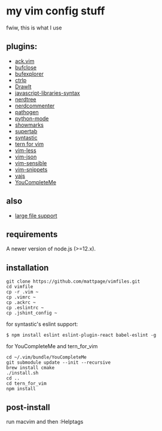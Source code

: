 # my vim config stuff
fwiw, this is what I use

## plugins:
* [ack.vim](https://github.com/mileszs/ack.vim)
* [bufclose](https://github.com/rbgrouleff/bclose.vim)
* [bufexplorer](https://github.com/vim-scripts/bufexplorer.zip)
* [ctrlp](https://github.com/kien/ctrlp.vim)
* [DrawIt](https://github.com/vim-scripts/DrawIt)
* [javascript-libraries-syntax](https://github.com/othree/javascript-libraries-syntax.vim)
* [nerdtree](https://github.com/scrooloose/nerdtree)
* [nerdcommenter](https://github.com/scrooloose/nerdcommenter)
* [pathogen](https://github.com/tpope/vim-pathogen)
* [python-mode](https://github.com/klen/python-mode)
* [showmarks](https://github.com/vim-scripts/ShowMarks)
* [supertab](https://github.com/ervandew/supertab)
* [syntastic](https://github.com/scrooloose/syntastic)
* [tern for vim](https://github.com/marijnh/tern_for_vim)
* [vim-less](https://github.com/genoma/vim-less)
* [vim-json](https://github.com/elzr/vim-json)
* [vim-sensible](https://github.com/tpope/vim-sensible)
* [vim-snippets](https://github.com/honza/vim-snippets)
* [yajs](https://github.com/othree/yajs.vim)
* [YouCompleteMe](https://github.com/Valloric/YouCompleteMe)

## also
* [large file support](http://vim.wikia.com/wiki/Faster_loading_of_large_files)

## requirements
A newer version of node.js (>=12.x).

## installation
```shell
git clone https://github.com/mattpage/vimfiles.git
cd vimfile
cp -r .vim ~
cp .vimrc ~
cp .ackrc ~
cp .eslintrc ~
cp .jshint_config ~
```

for syntastic's eslint support:
```shell
$ npm install eslint eslint-plugin-react babel-eslint -g
```

for YouCompleteMe and tern_for_vim
```
cd ~/.vim/bundle/YouCompleteMe
git submodule update --init --recursive
brew install cmake
./install.sh
cd ..
cd tern_for_vim
npm install
```

## post-install
run macvim and then :Helptags
